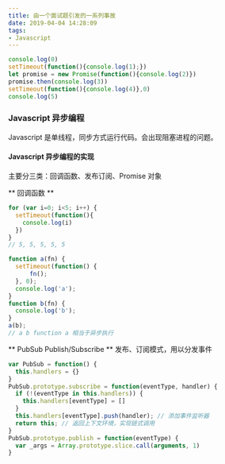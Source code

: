 ```yaml
---
title: 由一个面试题引发的一系列事故
date: 2019-04-04 14:28:09
tags:
- Javascript
---
```

```Javascript
console.log(0)
setTimeout(function(){console.log(1);})
let promise = new Promise(function(){console.log(2)})
promise.then(console.log(3))
setTimeout(function(){console.log(4)},0)
console.log(5)
```
### Javascript 异步编程
Javascript 是单线程，同步方式运行代码。会出现阻塞进程的问题。
#### Javascript 异步编程的实现
主要分三类：回调函数、发布订阅、Promise 对象

** 回调函数 **
```Javascript
for (var i=0; i<5; i++) {
  setTimeout(function(){
    console.log(i)
  })
}
// 5, 5, 5, 5, 5
```
```Javascript
function a(fn) {
  setTimeout(function() {
      fn();
  }, 0);
  console.log('a');
}
function b(fn) {
  console.log('b');
}
a(b);
// a b function a 相当于异步执行
```

** PubSub Publish/Subscribe ** 发布、订阅模式，用以分发事件
```Javascript
var PubSub = function() {
  this.handlers = {}
}
PubSub.prototype.subscribe = function(eventType, handler) {
  if (!(eventType in this.handlers)) {
    this.handlers[eventType] = []
  }
  this.handlers[eventType].push(handler); // 添加事件监听器
  return this; // 返回上下文环境，实现链式调用
}
PubSub.prototype.publish = function(eventType) {
  var _args = Array.prototype.slice.call(arguments, 1)
}
```
